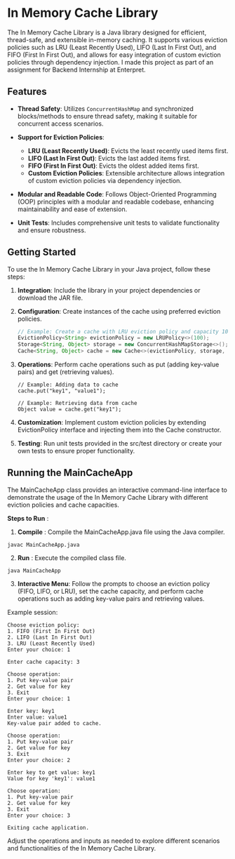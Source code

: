 # In Memory Cache Library

The In Memory Cache Library is a Java library designed for efficient, thread-safe, and extensible in-memory caching. It supports various eviction policies such as LRU (Least Recently Used), LIFO (Last In First Out), and FIFO (First In First Out), and allows for easy integration of custom eviction policies through dependency injection.
I made this project as part of an assignment for Backend Internship at Enterpret.

## Features

- **Thread Safety**: Utilizes `ConcurrentHashMap` and synchronized blocks/methods to ensure thread safety, making it suitable for concurrent access scenarios.

- **Support for Eviction Policies**:
  - **LRU (Least Recently Used)**: Evicts the least recently used items first.
  - **LIFO (Last In First Out)**: Evicts the last added items first.
  - **FIFO (First In First Out)**: Evicts the oldest added items first.
  - **Custom Eviction Policies**: Extensible architecture allows integration of custom eviction policies via dependency injection.

- **Modular and Readable Code**: Follows Object-Oriented Programming (OOP) principles with a modular and readable codebase, enhancing maintainability and ease of extension.

- **Unit Tests**: Includes comprehensive unit tests to validate functionality and ensure robustness.

## Getting Started

To use the In Memory Cache Library in your Java project, follow these steps:

1. **Integration**: Include the library in your project dependencies or download the JAR file.

2. **Configuration**: Create instances of the cache using preferred eviction policies.

   ```java
   // Example: Create a cache with LRU eviction policy and capacity 100
   EvictionPolicy<String> evictionPolicy = new LRUPolicy<>(100);
   Storage<String, Object> storage = new ConcurrentHashMapStorage<>();
   Cache<String, Object> cache = new Cache<>(evictionPolicy, storage, true);
   ```
3. **Operations**: Perform cache operations such as put (adding key-value pairs) and get (retrieving values).

   ```
   // Example: Adding data to cache
   cache.put("key1", "value1");

   // Example: Retrieving data from cache
   Object value = cache.get("key1");

   ```

4. **Customization**: Implement custom eviction policies by extending EvictionPolicy interface and injecting them into the Cache constructor.

5. **Testing**: Run unit tests provided in the src/test directory or create your own tests to ensure proper functionality.

## Running the MainCacheApp
The MainCacheApp class provides an interactive command-line interface to demonstrate the usage of the In Memory Cache Library with different eviction policies and cache capacities.

**Steps to Run** :

1. **Compile** : Compile the MainCacheApp.java file using the Java compiler.
```
javac MainCacheApp.java
```

2. **Run** : Execute the compiled class file.
```
java MainCacheApp
```
3. **Interactive Menu**: Follow the prompts to choose an eviction policy (FIFO, LIFO, or LRU), set the cache capacity, and perform cache operations such as adding key-value pairs and retrieving values.

Example session:

```
Choose eviction policy:
1. FIFO (First In First Out)
2. LIFO (Last In First Out)
3. LRU (Least Recently Used)
Enter your choice: 1

Enter cache capacity: 3

Choose operation:
1. Put key-value pair
2. Get value for key
3. Exit
Enter your choice: 1

Enter key: key1
Enter value: value1
Key-value pair added to cache.

Choose operation:
1. Put key-value pair
2. Get value for key
3. Exit
Enter your choice: 2

Enter key to get value: key1
Value for key 'key1': value1

Choose operation:
1. Put key-value pair
2. Get value for key
3. Exit
Enter your choice: 3

Exiting cache application.

```

Adjust the operations and inputs as needed to explore different scenarios and functionalities of the In Memory Cache Library.
